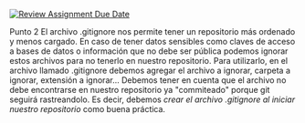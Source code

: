 [![Review Assignment Due Date](https://classroom.github.com/assets/deadline-readme-button-22041afd0340ce965d47ae6ef1cefeee28c7c493a6346c4f15d667ab976d596c.svg)](https://classroom.github.com/a/kl-E8VQf)

Punto 2
El archivo .gitignore nos permite tener un repositorio más ordenado y menos cargado. En caso de tener datos sensibles como claves de acceso a bases de datos o información que no debe ser pública podemos ignorar estos archivos para no tenerlo en nuestro repositorio.
Para utilizarlo, en el archivo llamado .gitignore debemos agregar el archivo a ignorar, carpeta a ignorar, extensión a ignorar...
Debemos tener en cuenta que el archivo no debe encontrarse en nuestro repositorio ya "commiteado" porque git seguirá rastreandolo. Es decir, debemos *crear el archivo .gitignore al iniciar nuestro repositorio* como buena práctica.